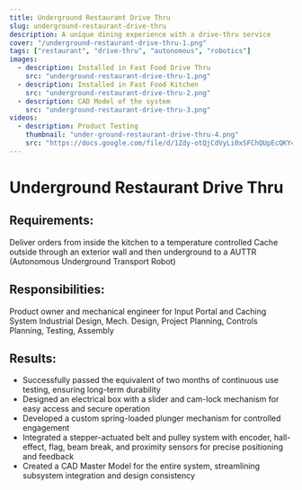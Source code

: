 ```yaml
---
title: Underground Restaurant Drive Thru
slug: underground-restaurant-drive-thru
description: A unique dining experience with a drive-thru service
cover: "/underground-restaurant-drive-thru-1.png"
tags: ["restaurant", "drive-thru", "autonomous", "robotics"]
images:
  - description: Installed in Fast Food Drive Thru
    src: "underground-restaurant-drive-thru-1.png"
  - description: Installed in Fast Food Kitchen
    src: "underground-restaurant-drive-thru-2.png"
  - description: CAD Model of the system
    src: "underground-restaurant-drive-thru-3.png"
videos:
  - description: Product Testing
    thumbnail: "under-ground-restaurant-drive-thru-4.png"
    src: "https://docs.google.com/file/d/1Zdy-otQjCdVyLi0xSFChQUpEcQKY4R9x/preview"
---
```


# Underground Restaurant Drive Thru

## Requirements:

Deliver orders from inside the kitchen to a temperature controlled Cache outside through an exterior wall and then underground to a AUTTR (Autonomous Underground Transport Robot)

## Responsibilities:

Product owner and mechanical engineer for Input Portal and Caching System
Industrial Design, Mech. Design, Project Planning, Controls Planning,
Testing, Assembly

## Results:

* Successfully passed the equivalent of two months of
continuous use testing, ensuring long-term durability
* Designed an electrical box with a slider and cam-lock
mechanism for easy access and secure operation
* Developed a custom spring-loaded plunger mechanism for
controlled engagement
* Integrated a stepper-actuated belt and pulley system with
encoder, hall-effect, flag, beam break, and proximity sensors for
precise positioning and feedback
* Created a CAD Master Model for the entire system, streamlining
subsystem integration and design consistency
